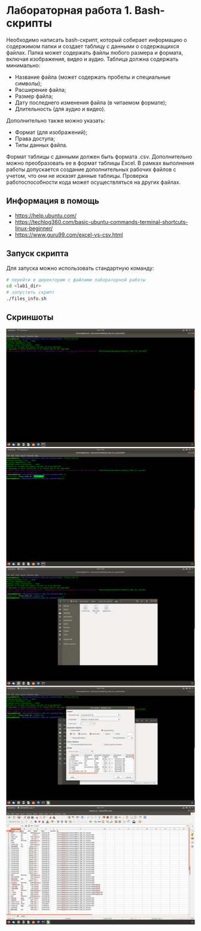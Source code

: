 # Лабораторная работа 1. Bash-скрипты

Необходимо написать bash-скрипт, который собирает информацию о содержимом папки и создает таблицу с данными о содержащихся файлах. 
Папка может содержать файлы любого размера и формата, включая изображения, видео и аудио. 
Таблица должна содержать минимально:

* Название файла (может содержать пробелы и специальные символы);
* Расширение файла;
* Размер файла;
* Дату последнего изменения файла (в читаемом формате);
* Длительность (для аудио и видео).

Дополнительно также можно указать:
* Формат (для изображений);
* Права доступа;
* Типы данных файла.

Формат таблицы с данными должен быть формата .csv. Дополнительно можно преобразовать ее в формат таблицы Excel.
В рамках выполнения работы допускается создание дополнительных рабочих файлов с учетом, что они не исказят данные таблицы.
Проверка работоспособности кода может осуществляться на других файлах.

## Информация в помощь 
* https://help.ubuntu.com/ 
* https://techlog360.com/basic-ubuntu-commands-terminal-shortcuts-linux-beginner/ 
* https://www.guru99.com/excel-vs-csv.html

## Запуск скрипта
Для запуска можно использовать стандартную команду:
```bash
# перейти в директорию с файлами лабораторной работы
cd <lab1_dir>
# запустить скрипт
./files_info.sh
```

## Скриншоты

![01](https://raw.githubusercontent.com/Nelson789/4_labs_for_system/master/lab1/Screenshot%20from%202020-06-23%2011-09-52.png)
![02](https://raw.githubusercontent.com/Nelson789/4_labs_for_system/master/lab1/Screenshot%20from%202020-06-23%2011-10-18.png)
![03](https://raw.githubusercontent.com/Nelson789/4_labs_for_system/master/lab1/Screenshot%20from%202020-06-23%2011-10-51.png)
![04](https://raw.githubusercontent.com/Nelson789/4_labs_for_system/master/lab1/Screenshot%20from%202020-06-23%2011-10-58.png)
![05](https://raw.githubusercontent.com/Nelson789/4_labs_for_system/master/lab1/Screenshot%20from%202020-06-23%2011-11-01.png)
